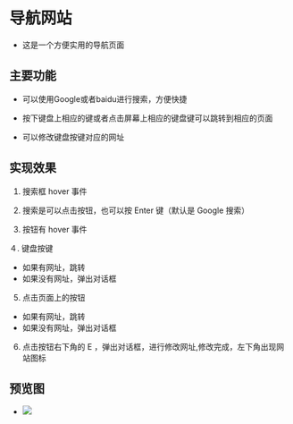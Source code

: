 # 导航网站

- 这是一个方便实用的导航页面

## 主要功能

- 可以使用Google或者baidu进行搜索，方便快捷

- 按下键盘上相应的键或者点击屏幕上相应的键盘键可以跳转到相应的页面

- 可以修改键盘按键对应的网址

## 实现效果

1. 搜索框 hover 事件

2. 搜索是可以点击按钮，也可以按 Enter 键（默认是 Google 搜索）

3. 按钮有 hover 事件

４. 键盘按键
  - 如果有网址，跳转
  - 如果没有网址，弹出对话框
  
5. 点击页面上的按钮
  - 如果有网址，跳转
  - 如果没有网址，弹出对话框

6. 点击按钮右下角的 E ，弹出对话框，进行修改网址,修改完成，左下角出现网站图标
## 预览图

- ![](https://upload-images.jianshu.io/upload_images/14473072-c65e6c9f48722085.jpg?imageMogr2/auto-orient/strip%7CimageView2/2/w/1240)

